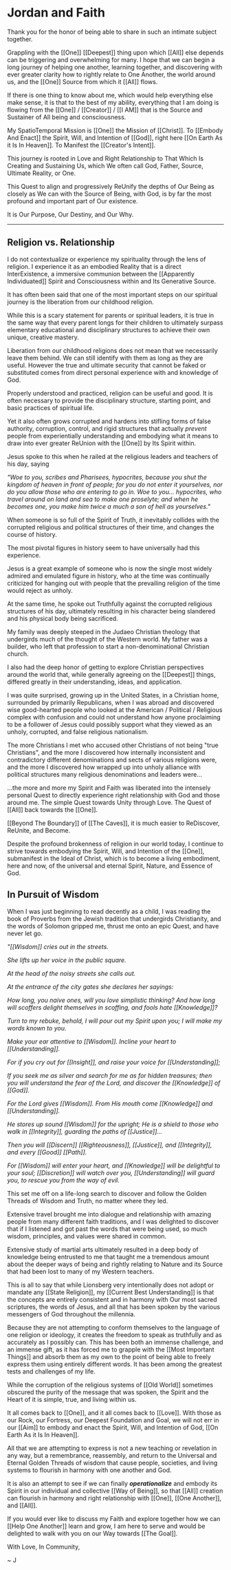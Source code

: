 # Jordan and Faith

Thank you for the honor of being able to share in such an intimate subject together. 

Grappling with the [[One]] [[Deepest]] thing upon which [[All]] else depends can be triggering and overwhelming for many. I hope that we can begin a long journey of helping one another, learning together, and discovering with ever greater clarity how to rightly relate to One Another, the world around us, and the [[One]] Source from which it [[All]] flows. 

If there is one thing to know about me, which would help everything else make sense, it is that to the best of my ability, everything that I am doing is flowing from the [[One]] / [[Creator]] / [[I AM]] that is the Source and Sustainer of All being and consciousness. 

My SpatioTemporal Mission is [[One]] the Mission of [[Christ]]. To [[Embody And Enact]] the Spirit, Will, and Intention of [[God]], right here [[On Earth As it Is In Heaven]]. To Manifest the [[Creator's Intent]].  

This journey is rooted in Love and Right Relationship to That Which Is Creating and Sustaining Us, which We often call God, Father, Source, Ultimate Reality, or One. 

This Quest to align and progressively ReUnify the depths of Our Being as closely as We can with the Source of Being, with God, is by far the most profound and important part of Our existence. 

It is Our Purpose, Our Destiny, and Our Why. 

___
## Religion vs. Relationship

I do not contextualize or experience my spirituality through the lens of religion. I experience it as an embodied Reality that is a direct InterExistence, a immersive communion between the [[Apparently Individuated]] Spirit and Consciousness within and Its Generative Source. 

It has often been said that one of the most important steps on our spiritual journey is the liberation from our childhood religion. 

While this is a scary statement for parents or spiritual leaders, it is true in the same way that every parent longs for their children to ultimately surpass elementary educational and disciplinary structures to achieve their own unique, creative mastery. 

Liberation from our childhood religions does not mean that we necessarily leave them behind. We can still identify with them as long as they are useful. However the true and ultimate security that cannot be faked or substituted comes from direct personal experience with and knowledge of God. 

Properly understood and practiced, religion can be useful and good. It is often necessary to provide the disciplinary structure, starting point, and basic practices of spiritual life. 

Yet it also often grows corrupted and hardens into stifling forms of false authority, corruption, control, and rigid structures that actually _prevent_ people from experientially understanding and embodying what it means to draw into ever greater ReUnion with the [[One]] by Its Spirit within. 

Jesus spoke to this when he railed at the religious leaders and teachers of his day, saying 

_"Woe to you, scribes and Pharisees, hypocrites, because you shut the kingdom of heaven in front of people; for you do not enter it yourselves, nor do you allow those who are entering to go in. Woe to you... hypocrites, who travel around on land and sea to make one proselyte; and when he becomes one, you make him twice a much a son of hell as yourselves."_ 

When someone is so full of the Spirit of Truth, it inevitably collides with the corrupted religious and political structures of their time, and changes the course of history. 

The most pivotal figures in history seem to have universally had this experience. 

Jesus is a great example of someone who is now the single most widely admired and emulated figure in history, who at the time was continually criticized for hanging out with people that the prevailing religion of the time would reject as unholy. 

At the same time, he spoke out Truthfully against the corrupted religious structures of his day, ultimately resulting in his character being slandered and his physical body being sacrificed. 

My family was deeply steeped in the Judaeo Christian theology that undergirds much of the thought of the Western world. My father was a builder, who left that profession to start a non-denominational Christian church. 

I also had the deep honor of getting to explore Christian perspectives around the world that, while generally agreeing on the [[Deepest]] things, differed greatly in their understanding, ideas, and application. 

I was quite surprised, growing up in the United States, in a Christian home, surrounded by primarily Republicans, when I was abroad and discovered wise good-hearted people who looked at the American / Political / Religious complex with confusion and could not understand how anyone proclaiming to be a follower of Jesus could possibly support what they viewed as an unholy, corrupted, and false religious nationalism. 

The more Christians I met who accused other Christians of not being "true Christians", and the more I discovered how internally inconsistent and contradictory different denominations and sects of various religions were, and the more I discovered how wrapped up into unholy alliance with political structures many religious denominations and leaders were... 

...the more and more my Spirit and Faith was liberated into the intensely personal Quest to directly experience right relationship with God and those around me. The simple Quest towards Unity through Love. The Quest of [[All]] back towards the [[One]]. 

[[Beyond The Boundary]] of [[The Caves]], it is much easier to ReDiscover, ReUnite, and Become. 

Despite the profound brokenness of religion in our world today, I continue to strive towards embodying the Spirit, Will, and Intention of the [[One]], submanifest in the Ideal of Christ, which is to become a living embodiment, here and now, of the universal and eternal Spirit, Nature, and Essence of God. 

## In Pursuit of Wisdom

When I was just beginning to read decently as a child, I was reading the book of Proverbs from the Jewish tradition that undergirds Christianity, and the words of Solomon gripped me, thrust me onto an epic Quest, and have never let go. 

_"[[Wisdom]] cries out in the streets._   

_She lifts up her voice in the public square._   

_At the head of the noisy streets she calls out._  

_At the entrance of the city gates she declares her sayings:_    

_How long, you naive ones, will you love simplistic thinking? And how long will scoffers delight themselves in scoffing, and fools hate [[Knowledge]]?_     

_Turn to my rebuke, behold, I will pour out my Spirit upon you; I will make my words known to you._  

_Make your ear attentive to [[Wisdom]]. Incline your heart to [[Understanding]]._    

_For if you cry out for [[Insight]], and raise your voice for [[Understanding]];_  

_If you seek me as silver and search for me as for hidden treasures; then you will understand the fear of the Lord, and discover the [[Knowledge]] of [[God]]._    

_For the Lord gives [[Wisdom]]. From His mouth come [[Knowledge]] and [[Understanding]]._  

_He stores up sound [[Wisdom]] for the upright; He is a shield to those who walk in [[Integrity]], guarding the paths of [[Justice]]…_  

_Then you will [[Discern]] [[Righteousness]], [[Justice]], and [[Integrity]], and every [[Good]] [[Path]]._  

_For [[Wisdom]] will enter your heart, and [[Knowledge]] will be delightful to your soul; [[Discretion]] will watch over you, [[Understanding]] will guard you, to rescue you from the way of evil._  

This set me off on a life-long search to discover and follow the Golden Threads of Wisdom and Truth, no matter where they led. 

Extensive travel brought me into dialogue and relationship with amazing people from many different faith traditions, and I was delighted to discover that if I listened and got past the words that were being used, so much wisdom, principles, and values were shared in common. 

Extensive study of martial arts ultimately resulted in a deep body of knowledge being entrusted to me that taught me a tremendous amount about the deeper ways of being and rightly relating to Nature and its Source that had been lost to many of my Western teachers. 

This is all to say that while Lionsberg very intentionally does not adopt or mandate any [[State Religion]], my [[Current Best Understanding]] is that the concepts are entirely consistent and in harmony with Our most sacred scriptures, the words of Jesus, and all that has been spoken by the various messengers of God throughout the millennia. 

Because they are not attempting to conform themselves to the language of one religion or ideology, it creates the freedom to speak as truthfully and as accurately as I possibly can. This has been both an immense challenge, and an immense gift, as it has forced me to grapple with the [[Most Important Things]] and absorb them as my own to the point of being able to freely express them using entirely different words. It has been among the greatest tests and challenges of my life. 

While the corruption of the religious systems of [[Old World]] sometimes obscured the purity of the message that was spoken, the Spirit and the Heart of it is simple, true, and living within us. 

It all comes back to [[One]], and it all comes back to [[Love]]. With those as our Rock, our Fortress, our Deepest Foundation and Goal, we will not err in our [[Aim]] to embody and enact the Spirit, Will, and Intention of God, [[On Earth As it Is In Heaven]]. 

All that we are attempting to express is not a new teaching or revelation in any way, but a remembrance, reassembly, and return to the Universal and Eternal Golden Threads of wisdom that cause people, societies, and living systems to flourish in harmony with one another and God. 

It is also an attempt to see if we can finally ***operationalize*** and embody its Spirit in our individual and collective [[Way of Being]], so that [[All]] creation can flourish in harmony and right relationship with [[One]], [[One Another]], and [[All]]. 

If you would ever like to discuss my Faith and explore together how we can [[Help One Another]] learn and grow, I am here to serve and would be delighted to walk with you on our Way towards [[The Goal]].

With Love, In Community, 

~ J 